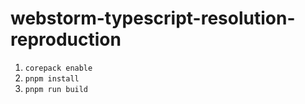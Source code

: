 # webstorm-typescript-resolution-reproduction

1. `corepack enable`
2. `pnpm install`
3. `pnpm run build`